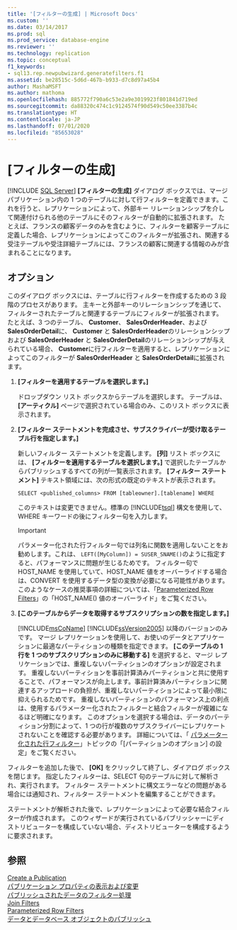 ```yaml
---
title: '[フィルターの生成] | Microsoft Docs'
ms.custom: ''
ms.date: 03/14/2017
ms.prod: sql
ms.prod_service: database-engine
ms.reviewer: ''
ms.technology: replication
ms.topic: conceptual
f1_keywords:
- sql13.rep.newpubwizard.generatefilters.f1
ms.assetid: be28515c-5d6d-467b-b933-d7c8d97a45b4
author: MashaMSFT
ms.author: mathoma
ms.openlocfilehash: 885772f790a6c53e2a9e3019923f801841d719ed
ms.sourcegitcommit: da88320c474c1c9124574f90d549c50ee3387b4c
ms.translationtype: HT
ms.contentlocale: ja-JP
ms.lasthandoff: 07/01/2020
ms.locfileid: "85653028"
---
```

# <a name="generate-filters"></a>[フィルターの生成]
 [!INCLUDE [SQL Server](../../includes/applies-to-version/sqlserver.md)]
  **[フィルターの生成]** ダイアログ ボックスでは、マージ パブリケーション内の 1 つのテーブルに対して行フィルターを定義できます。これを行うと、レプリケーションによって、外部キー リレーションシップを介して関連付けられる他のテーブルにそのフィルターが自動的に拡張されます。 たとえば、フランスの顧客データのみを含むように、フィルターを顧客テーブルに定義した場合、レプリケーションによってこのフィルターが拡張され、関連する受注テーブルや受注詳細テーブルには、フランスの顧客に関連する情報のみが含まれることになります。  
  
## <a name="options"></a>オプション  
 このダイアログ ボックスには、テーブルに行フィルターを作成するための 3 段階のプロセスがあります。 主キーと外部キーのリレーションシップを通じて、フィルターされたテーブルと関連するテーブルにフィルターが拡張されます。 たとえば、3 つのテーブル、 **Customer**、 **SalesOrderHeader**、および **SalesOrderDetail**に、 **Customer** と **SalesOrderHeader**のリレーションシップおよび **SalesOrderHeader** と **SalesOrderDetail**のリレーションシップが与えられている場合、 **Customer**に行フィルターを適用すると、レプリケーションによってこのフィルターが **SalesOrderHeader** と **SalesOrderDetail**に拡張されます。  
  
1.  **[フィルターを適用するテーブルを選択します。]**  
  
     ドロップダウン リスト ボックスからテーブルを選択します。 テーブルは、 **[アーティクル]** ページで選択されている場合のみ、このリスト ボックスに表示されます。  
  
2.  **[フィルター ステートメントを完成させ、サブスクライバーが受け取るテーブル行を指定します。]**  
  
     新しいフィルター ステートメントを定義します。 **[列]** リスト ボックスには、 **[フィルターを適用するテーブルを選択します。]** で選択したテーブルからパブリッシュするすべての列が一覧表示されます。 **[フィルター ステートメント]** テキスト領域には、次の形式の既定のテキストが表示されます。  
  
     `SELECT <published_columns> FROM [tableowner].[tablename] WHERE`  
  
     このテキストは変更できません。標準の [!INCLUDE[tsql](../../includes/tsql-md.md)] 構文を使用して、WHERE キーワードの後にフィルター句を入力します。  
  
    > [!IMPORTANT]  
    >  パラメーター化された行フィルター句では列名に関数を適用しないことをお勧めします。これは、 `LEFT([MyColumn]) = SUSER_SNAME()`のように指定すると、パフォーマンスに問題が生じるためです。 フィルター句で HOST_NAME を使用していて、HOST_NAME 値をオーバーライドする場合は、CONVERT を使用するデータ型の変換が必要になる可能性があります。 このようなケースの推奨事項の詳細については、「[Parameterized Row Filters](../../relational-databases/replication/merge/parameterized-filters-parameterized-row-filters.md)」の「HOST_NAME() 値のオーバーライド」をご覧ください。  
  
3.  **[このテーブルからデータを取得するサブスクリプションの数を指定します。]**  

     [!INCLUDE[msCoName](../../includes/msconame-md.md)] [!INCLUDE[ssVersion2005](../../includes/ssversion2005-md.md)] 以降のバージョンのみです。 マージ レプリケーションを使用して、お使いのデータとアプリケーションに最適なパーティションの種類を指定できます。 **[このテーブルの 1 行を 1 つのサブスクリプションのみに移動する]** を選択すると、マージ レプリケーションでは、重複しないパーティションのオプションが設定されます。 重複しないパーティションを事前計算済みパーティションと共に使用することで、パフォーマンスが向上します。事前計算済みパーティションに関連するアップロードの負担が、重複しないパーティションによって最小限に抑えられるためです。 重複しないパーティションのパフォーマンス上の利点は、使用するパラメーター化されたフィルターと結合フィルターが複雑になるほど明確になります。 このオプションを選択する場合は、データのパーティション分割によって、1 つの行が複数のサブスクライバーにレプリケートされないことを確認する必要があります。 詳細については、「 [パラメーター化された行フィルター](../../relational-databases/replication/merge/parameterized-filters-parameterized-row-filters.md)」トピックの「[パーティションのオプション] の設定」をご覧ください。  
  
 フィルターを追加した後で、 **[OK]** をクリックして終了し、ダイアログ ボックスを閉じます。 指定したフィルターは、SELECT 句のテーブルに対して解析され、実行されます。 フィルター ステートメントに構文エラーなどの問題がある場合には通知され、フィルター ステートメントを編集することができます。  
  
 ステートメントが解析された後で、レプリケーションによって必要な結合フィルターが作成されます。 このウィザードが実行されているパブリッシャーにディストリビューターを構成していない場合、ディストリビューターを構成するように要求されます。  
  
## <a name="see-also"></a>参照  
 [Create a Publication](../../relational-databases/replication/publish/create-a-publication.md)   
 [パブリケーション プロパティの表示および変更](../../relational-databases/replication/publish/view-and-modify-publication-properties.md)   
 [パブリッシュされたデータのフィルター処理](../../relational-databases/replication/publish/filter-published-data.md)   
 [Join Filters](../../relational-databases/replication/merge/join-filters.md)   
 [Parameterized Row Filters](../../relational-databases/replication/merge/parameterized-filters-parameterized-row-filters.md)   
 [データとデータベース オブジェクトのパブリッシュ](../../relational-databases/replication/publish/publish-data-and-database-objects.md)  
  
  
